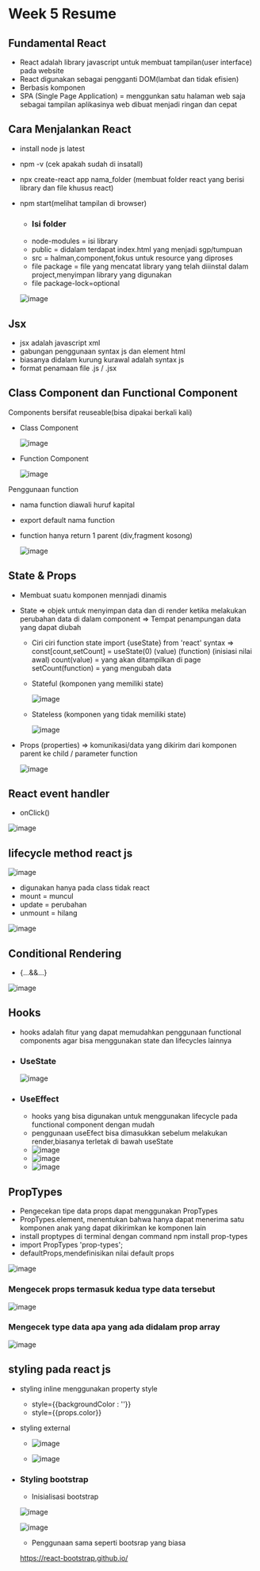 # Week 5 Resume


## Fundamental React
- React adalah library javascript untuk membuat tampilan(user interface) pada website
- React digunakan sebagai pengganti DOM(lambat dan tidak efisien)
- Berbasis komponen
- SPA (Single Page Application) = menggunkan satu halaman web saja sebagai tampilan aplikasinya web dibuat menjadi ringan dan cepat
 
## Cara Menjalankan React 
- install node js latest 
- npm -v (cek apakah sudah di insatall)
- npx create-react app nama_folder (membuat folder react yang berisi library dan file khusus react)
- npm start(melihat tampilan di browser)
  - ### Isi folder 
  - node-modules = isi library 
  - public = didalam terdapat index.html yang menjadi sgp/tumpuan
  - src = halman,component,fokus untuk resource yang diproses
  - file package = file yang mencatat library yang telah diiinstal dalam project,menyimpan library yang digunakan 
  - file package-lock=optional
  
  ![image](https://user-images.githubusercontent.com/85721522/198880135-7c808fb7-3b6a-46fd-a8af-35742e52353b.png)



## Jsx
- jsx adalah javascript xml 
- gabungan penggunaan syntax js dan element html  
- biasanya didalam kurung kurawal adalah syntax js
- format penamaan file .js / .jsx

## Class Component dan Functional Component

Components bersifat reuseable(bisa dipakai berkali kali)

- Class Component

  ![image](https://user-images.githubusercontent.com/85721522/198880638-c6eaef41-4605-4fcc-8fee-d517601c8487.png)

- Function Component

  ![image](https://user-images.githubusercontent.com/85721522/198880686-9d1f47e1-aec7-44d0-9f88-6dbbbff17052.png)


Penggunaan function 
- nama function diawali huruf kapital
- export default nama function
- function hanya return 1 parent
(div,fragment kosong)
  
  ![image](https://user-images.githubusercontent.com/85721522/198880833-11ae948b-8774-4ed8-af95-8e2af7958088.png)

## State & Props
- Membuat suatu komponen mennjadi dinamis 
- State => objek untuk menyimpan data dan di render ketika melakukan perubahan data di dalam component
        => Tempat penampungan data yang dapat diubah
  - Ciri ciri function state 
    import {useState} from 'react'
    syntax => const[count,setCount] = useState(0)
	                 (value) (function)	(inisiasi nilai awal)
    count(value) = yang akan ditampilkan di page
    setCount(function) = yang mengubah data
  - Stateful (komponen yang memiliki state)
  
    ![image](https://user-images.githubusercontent.com/85721522/198881154-a28c94dc-d10e-45d4-8a35-37057695e174.png)

  - Stateless (komponen yang tidak memiliki state)
  
    ![image](https://user-images.githubusercontent.com/85721522/198881178-0c6f38b6-1ef3-42c9-a9b8-9dbd99b2dbe4.png)

    
- Props (properties) => komunikasi/data yang dikirim dari komponen parent ke child / parameter function
		
    ![image](https://user-images.githubusercontent.com/85721522/198881178-0c6f38b6-1ef3-42c9-a9b8-9dbd99b2dbe4.png)


## React event handler
    
   - onClick()

   ![image](https://user-images.githubusercontent.com/85721522/198881267-638cfaba-4cd8-4219-ad5b-271febaf29c3.png)
   
  ## lifecycle method react js 
  
   ![image](https://user-images.githubusercontent.com/85721522/198883909-8398e8c2-bb89-4fab-88e0-ebc3e596d3ff.png)
- digunakan hanya pada class tidak react    
- mount = muncul
- update = perubahan
- unmount  = hilang

![image](https://user-images.githubusercontent.com/85721522/198883974-10044e7c-c409-4491-98ce-977fb5bd19e1.png)

## Conditional Rendering

- {...&&...}
	
![image](https://user-images.githubusercontent.com/85721522/198995288-ed758a31-70d4-45bf-9f72-3cf33173368b.png)

## Hooks
  - hooks adalah fitur yang dapat memudahkan penggunaan functional components agar bisa menggunakan state dan lifecycles lainnya 
  - ### UseState
  
    ![image](https://user-images.githubusercontent.com/85721522/198884279-5763fc9e-956e-4db9-ad45-e753e6b133d2.png)
    
  - ### UseEffect
    - hooks yang bisa digunakan untuk menggunakan lifecycle pada functional component dengan mudah 
    - penggunaan useEfect bisa dimasukkan sebelum melakukan render,biasanya terletak di bawah useState
    - ![image](https://user-images.githubusercontent.com/85721522/198884562-be841764-648b-4237-a8ee-71462a0b131e.png)
    - ![image](https://user-images.githubusercontent.com/85721522/198884581-78ba8080-f6be-4e73-a220-e9d8f4ae6d43.png)
    - ![image](https://user-images.githubusercontent.com/85721522/198884611-40728dcc-b205-47c4-bc5d-cdf11309e1a7.png)

## PropTypes
- Pengecekan tipe data props dapat menggunakan PropTypes
- PropTypes.element, menentukan bahwa hanya dapat menerima satu komponen anak yang dapat dikirimkan ke komponen lain
- install proptypes di terminal dengan command npm install prop-types
- import PropTypes 'prop-types';
- defaultProps,mendefinisikan nilai default props 

![image](https://user-images.githubusercontent.com/85721522/198936941-948c70d8-7af0-4951-b86a-4b5fba3dfc7a.png)

### Mengecek props termasuk kedua type data tersebut

![image](https://user-images.githubusercontent.com/85721522/198939415-f26a5a82-26e3-49b3-ba4b-1563ef667a10.png)

### Mengecek type data apa yang ada didalam prop array 

![image](https://user-images.githubusercontent.com/85721522/198939826-19161a09-8fb0-4c39-a868-1da6e05d09ad.png)

## styling pada react js 
- styling inline menggunakan property style
  - style={{backgroundColor : ''}}
  - style={{props.color}}

- styling external
  -  ![image](https://user-images.githubusercontent.com/85721522/198884120-afe1872c-49c0-4edf-a045-4227636bdb81.png)
 
  -   ![image](https://user-images.githubusercontent.com/85721522/198884155-da52d160-b304-4b75-a6bf-97c1c0baca81.png)

- ### Styling bootstrap 
	
	- Inisialisasi bootstrap
	
	![image](https://user-images.githubusercontent.com/85721522/198994380-8f5336eb-7179-4293-8e7a-d8d67e8c3d8f.png)

	![image](https://user-images.githubusercontent.com/85721522/198994432-f57d7c18-ba5d-46ab-bf3e-50ca040bae5c.png)
	
	- Penggunaan sama seperti bootsrap yang biasa 
	
	https://react-bootstrap.github.io/








